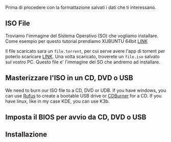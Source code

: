 Prima di procedere con la formattazione salvati i dati che ti interessano.

## ISO File

Troviamo l'immagine del Sistema Operativo (SO)
che vogliamo installare. Come esempio per questo tutorial
prendiamo XUBUNTU 64bit [LINK](https://xubuntu.org/download)

Il file scaricato sara un `file.torrent`, per cui serve avere
l'app di torrent per poterlo scaricare [LINK](http://www.utorrent.com). Una volta scaricato,
troverete un `file.iso` salvato sul vostro PC.
Questo file e' l'immagine del SO che andremo ad installare.

## Masterizzare l'ISO in un CD, DVD o USB

We need to burn our ISO file to a CD, DVD or UDB.
If you have windows, you can use
 [Rufus](https://rufus.akeo.ie/?locale) to create a bootable USB
 drive or [CDBurner](https://rufus.akeo.ie/?locale) for a CD.
If you have linux, like in my case KDE, you can use K3b.

## Imposta il BIOS per avvio da CD, DVD o USB

## Installazione
